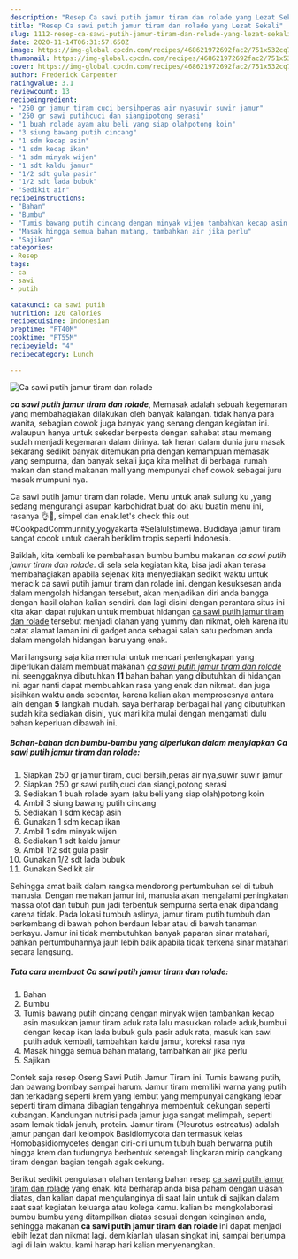 ```yaml
---
description: "Resep Ca sawi putih jamur tiram dan rolade yang Lezat Sekali"
title: "Resep Ca sawi putih jamur tiram dan rolade yang Lezat Sekali"
slug: 1112-resep-ca-sawi-putih-jamur-tiram-dan-rolade-yang-lezat-sekali
date: 2020-11-14T06:31:57.650Z
image: https://img-global.cpcdn.com/recipes/468621972692fac2/751x532cq70/ca-sawi-putih-jamur-tiram-dan-rolade-foto-resep-utama.jpg
thumbnail: https://img-global.cpcdn.com/recipes/468621972692fac2/751x532cq70/ca-sawi-putih-jamur-tiram-dan-rolade-foto-resep-utama.jpg
cover: https://img-global.cpcdn.com/recipes/468621972692fac2/751x532cq70/ca-sawi-putih-jamur-tiram-dan-rolade-foto-resep-utama.jpg
author: Frederick Carpenter
ratingvalue: 3.1
reviewcount: 13
recipeingredient:
- "250 gr jamur tiram cuci bersihperas air nyasuwir suwir jamur"
- "250 gr sawi putihcuci dan siangipotong serasi"
- "1 buah rolade ayam aku beli yang siap olahpotong koin"
- "3 siung bawang putih cincang"
- "1 sdm kecap asin"
- "1 sdm kecap ikan"
- "1 sdm minyak wijen"
- "1 sdt kaldu jamur"
- "1/2 sdt gula pasir"
- "1/2 sdt lada bubuk"
- "Sedikit air"
recipeinstructions:
- "Bahan"
- "Bumbu"
- "Tumis bawang putih cincang dengan minyak wijen tambahkan kecap asin masukkan jamur tiram aduk rata lalu masukkan rolade aduk,bumbui dengan kecap ikan lada bubuk gula pasir aduk rata, masuk kan sawi putih aduk kembali, tambahkan kaldu jamur, koreksi rasa nya"
- "Masak hingga semua bahan matang, tambahkan air jika perlu"
- "Sajikan"
categories:
- Resep
tags:
- ca
- sawi
- putih

katakunci: ca sawi putih 
nutrition: 120 calories
recipecuisine: Indonesian
preptime: "PT40M"
cooktime: "PT55M"
recipeyield: "4"
recipecategory: Lunch

---
```



![Ca sawi putih jamur tiram dan rolade](https://img-global.cpcdn.com/recipes/468621972692fac2/751x532cq70/ca-sawi-putih-jamur-tiram-dan-rolade-foto-resep-utama.jpg)

<b><i>ca sawi putih jamur tiram dan rolade</i></b>, Memasak adalah sebuah kegemaran yang membahagiakan dilakukan oleh banyak kalangan. tidak hanya para wanita, sebagian cowok juga banyak yang senang dengan kegiatan ini. walaupun hanya untuk sekedar berpesta dengan sahabat atau memang sudah menjadi kegemaran dalam dirinya. tak heran dalam dunia juru masak sekarang sedikit banyak ditemukan pria dengan kemampuan memasak yang sempurna, dan banyak sekali juga kita melihat di berbagai rumah makan dan stand makanan mall yang mempunyai chef cowok sebagai juru masak mumpuni nya.

Ca sawi putih jamur tiram dan rolade. Menu untuk anak sulung ku ,yang sedang mengurangi asupan karbohidrat,buat doi aku buatin menu ini, rasanya 👌🤤, simpel dan enak.let&#39;s check this out #CookpadCommunnity_yogyakarta #SelaluIstimewa. Budidaya jamur tiram sangat cocok untuk daerah beriklim tropis seperti Indonesia.

Baiklah, kita kembali ke pembahasan bumbu bumbu makanan <i>ca sawi putih jamur tiram dan rolade</i>. di sela sela kegiatan kita, bisa jadi akan terasa membahagiakan apabila sejenak kita menyediakan sedikit waktu untuk meracik ca sawi putih jamur tiram dan rolade ini. dengan kesuksesan anda dalam mengolah hidangan tersebut, akan menjadikan diri anda bangga dengan hasil olahan kalian sendiri. dan lagi disini dengan perantara situs ini kita akan dapat rujukan untuk membuat hidangan <u>ca sawi putih jamur tiram dan rolade</u> tersebut menjadi olahan yang yummy dan nikmat, oleh karena itu catat alamat laman ini di gadget anda sebagai salah satu pedoman anda dalam mengolah hidangan baru yang enak.


Mari langsung saja kita memulai untuk mencari perlengkapan yang diperlukan dalam membuat makanan <u><i>ca sawi putih jamur tiram dan rolade</i></u> ini. seenggaknya dibutuhkan <b>11</b> bahan bahan yang dibutuhkan di hidangan ini. agar nanti dapat membuahkan rasa yang enak dan nikmat. dan juga sisihkan waktu anda sebentar, karena kalian akan memprosesnya antara lain dengan <b>5</b> langkah mudah. saya berharap berbagai hal yang dibutuhkan sudah kita sediakan disini, yuk mari kita mulai dengan mengamati dulu bahan keperluan dibawah ini.

<!--inarticleads1-->

##### Bahan-bahan dan bumbu-bumbu yang diperlukan dalam menyiapkan Ca sawi putih jamur tiram dan rolade:

1. Siapkan 250 gr jamur tiram, cuci bersih,peras air nya,suwir suwir jamur
1. Siapkan 250 gr sawi putih,cuci dan siangi,potong serasi
1. Sediakan 1 buah rolade ayam (aku beli yang siap olah)potong koin
1. Ambil 3 siung bawang putih cincang
1. Sediakan 1 sdm kecap asin
1. Gunakan 1 sdm kecap ikan
1. Ambil 1 sdm minyak wijen
1. Sediakan 1 sdt kaldu jamur
1. Ambil 1/2 sdt gula pasir
1. Gunakan 1/2 sdt lada bubuk
1. Gunakan Sedikit air


Sehingga amat baik dalam rangka mendorong pertumbuhan sel di tubuh manusia. Dengan memakan jamur ini, manusia akan mengalami peningkatan massa otot dan tubuh pun jadi terbentuk sempurna serta enak dipandang karena tidak. Pada lokasi tumbuh aslinya, jamur tiram putih tumbuh dan berkembang di bawah pohon berdaun lebar atau di bawah tanaman berkayu. Jamur ini tidak membutuhkan banyak paparan sinar matahari, bahkan pertumbuhannya jauh lebih baik apabila tidak terkena sinar matahari secara langsung. 

<!--inarticleads2-->

##### Tata cara membuat Ca sawi putih jamur tiram dan rolade:

1. Bahan
1. Bumbu
1. Tumis bawang putih cincang dengan minyak wijen tambahkan kecap asin masukkan jamur tiram aduk rata lalu masukkan rolade aduk,bumbui dengan kecap ikan lada bubuk gula pasir aduk rata, masuk kan sawi putih aduk kembali, tambahkan kaldu jamur, koreksi rasa nya
1. Masak hingga semua bahan matang, tambahkan air jika perlu
1. Sajikan


Contek saja resep Oseng Sawi Putih Jamur Tiram ini. Tumis bawang putih, dan bawang bombay sampai harum. Jamur tiram memiliki warna yang putih dan terkadang seperti krem yang lembut yang mempunyai cangkang lebar seperti tiram dimana dibagian tengahnya membentuk cekungan seperti kubangan. Kandungan nutrisi pada jamur juga sangat melimpah, seperti asam lemak tidak jenuh, protein. Jamur tiram (Pleurotus ostreatus) adalah jamur pangan dari kelompok Basidiomycota dan termasuk kelas Homobasidiomycetes dengan ciri-ciri umum tubuh buah berwarna putih hingga krem dan tudungnya berbentuk setengah lingkaran mirip cangkang tiram dengan bagian tengah agak cekung. 

Berikut sedikit pengulasan olahan tentang bahan resep <u>ca sawi putih jamur tiram dan rolade</u> yang enak. kita berharap anda bisa paham dengan ulasan diatas, dan kalian dapat mengulanginya di saat lain untuk di sajikan dalam saat saat kegiatan keluarga atau kolega kamu. kalian bs mengkolaborasi bumbu bumbu yang ditampilkan diatas sesuai dengan keinginan anda, sehingga makanan <b>ca sawi putih jamur tiram dan rolade</b> ini dapat menjadi lebih lezat dan nikmat lagi. demikianlah ulasan singkat ini, sampai berjumpa lagi di lain waktu. kami harap hari kalian menyenangkan.
